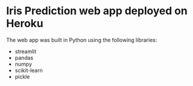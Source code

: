 # Iris Prediction web app deployed on Heroku
The web app was built in Python using the following libraries:
* streamlit
* pandas
* numpy
* scikit-learn
* pickle
